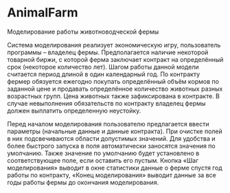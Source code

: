 # AnimalFarm
Моделирование работы животноводческой фермы

Система моделирования реализует экономическую игру, пользователь программы – владелец фермы. Предполагается наличие некоторой товарной биржи, с которой ферма заключает контракт на определённый срок (некоторое количество лет). Шагом работы данной модели считается период длиной в один календарный год. По контракту фермер обязуется ежегодно покупать определённый объём кормов по заданной цене и продавать определённое количество животных разных возрастных групп. Цена животных также зафиксирована в контракте. В случае невыполнения обязательств по контракту владелец фермы должен выплатить определенную неустойку.

Перед началом моделирования пользователю предлагается ввести параметры (начальные данные и данные контракта). При очистке полей в них подсвечиваются области допустимых значений. Для удобства и более быстрого запуска в поля автоматически заносятся значения по умолчанию. Также значение по умолчанию будет установлено в соответствующее поле, если оставить его пустым. 
Кнопка «Шаг моделирования» выводит в окне статистики данные о ферме спустя год работы по контракту, «Конец моделирования» выводит данные за все годы работы фермы до окончания моделирования. 
